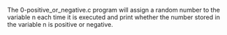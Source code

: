 The 0-positive_or_negative.c program will assign a random number to the variable n each time it is executed and  print whether the number stored in the variable n is positive or negative.


